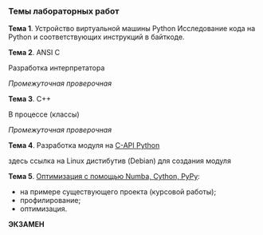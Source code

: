 ### Темы лабораторных работ

**Тема 1**. Устройство виртуальной машины Python
Исследование кода на Python и соответствующих инструкций в байткоде.

**Тема 2**. ANSI C

Разработка интерпретатора

*Промежуточная проверочная*

**Тема 3**. C++

В процессе (классы)

*Промежуточная проверочная* 

**Тема 4**. Разработка модуля на [C-API Python](https://github.com/dm-fedorov/pm3sem/blob/master/c-api.md)

здесь ссылка на Linux дистибутив (Debian) для создания модуля 

**Тема 5**. [Оптимизация с помощью Numba, Cython, PyPy](https://github.com/dm-fedorov/pm3sem/blob/master/High-Performance%20Computing.ipynb):

- на примере существующего проекта (курсовой работы);
- профилирование;
- оптимизация.

**ЭКЗАМЕН**